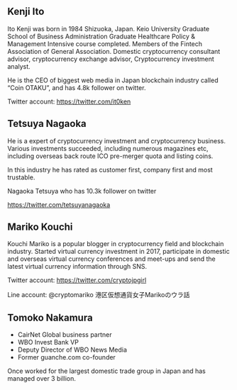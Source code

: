 ## Kenji Ito

Ito Kenji was born in 1984 Shizuoka, Japan. Keio University Graduate School of Business Administration Graduate Healthcare Policy & Management Intensive course completed. Members of the Fintech Association of General Association. Domestic cryptocurrency consultant advisor, cryptocurrency exchange advisor, Cryptocurrency investment analyst.

He is the CEO of biggest web media in Japan blockchain industry called “Coin OTAKU”, and has 4.8k follower on twitter. 

Twitter account: https://twitter.com/it0ken

## Tetsuya Nagaoka

He is a expert of cryptocurrency investment and cryptocurrency business. Various investments succeeded, including numerous magazines etc, including overseas back route ICO pre-merger quota and listing coins.

In this industry he has rated as customer first, company first and most trustable.   

Nagaoka Tetsuya who has 10.3k follower on twitter

https://twitter.com/tetsuyanagaoka

## Mariko Kouchi

Kouchi Mariko is a popular blogger in cryptocurrency field and blockchain industry.
Started virtual currency investment in 2017, participate in domestic and overseas virtual currency conferences and meet-ups and send the latest virtual currency information through SNS.

Twitter account: https://twitter.com/cryptojpgirl

Line account: @cryptomariko 港区仮想通貨女子Marikoのウラ話

## Tomoko Nakamura

 * CairNet Global business partner 
 * WBO Invest Bank VP
 * Deputy Director of WBO News Media
 * Former guanche.com co-founder

Once worked for the largest domestic trade group in Japan and has managed over 3 billion.

